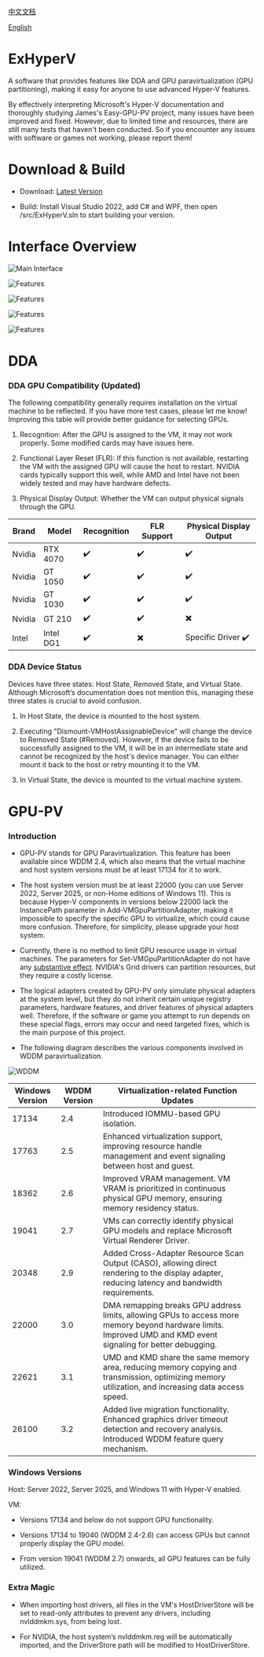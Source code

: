 [中文文档](https://github.com/Justsenger/ExHyperV) 

[English](https://github.com/Justsenger/ExHyperV/blob/main/README_en.md)

# ExHyperV
A software that provides features like DDA and GPU paravirtualization (GPU partitioning), making it easy for anyone to use advanced Hyper-V features.

By effectively interpreting Microsoft's Hyper-V documentation and thoroughly studying James's Easy-GPU-PV project, many issues have been improved and fixed. However, due to limited time and resources, there are still many tests that haven't been conducted. So if you encounter any issues with software or games not working, please report them!

# Download & Build
* Download: [Latest Version](https://github.com/Justsenger/ExHyperV/releases/latest)

* Build: Install Visual Studio 2022, add C# and WPF, then open /src/ExHyperV.sln to start building your version.

# Interface Overview

![Main Interface](https://github.com/Justsenger/ExHyperV/blob/main/img/1.png)

![Features](https://github.com/Justsenger/ExHyperV/blob/main/img/2.png)

![Features](https://github.com/Justsenger/ExHyperV/blob/main/img/3.png)

![Features](https://github.com/Justsenger/ExHyperV/blob/main/img/4.png)

![Features](https://github.com/Justsenger/ExHyperV/blob/main/img/5.png)

# DDA
### DDA GPU Compatibility (Updated)
The following compatibility generally requires installation on the virtual machine to be reflected. If you have more test cases, please let me know! Improving this table will provide better guidance for selecting GPUs.

1. Recognition: After the GPU is assigned to the VM, it may not work properly. Some modified cards may have issues here.

2. Functional Layer Reset (FLR): If this function is not available, restarting the VM with the assigned GPU will cause the host to restart. NVIDIA cards typically support this well, while AMD and Intel have not been widely tested and may have hardware defects.

3. Physical Display Output: Whether the VM can output physical signals through the GPU.

| Brand  | Model       | Recognition | FLR Support | Physical Display Output |
|--------|-------------|-------------|-------------|-------------------------|
| Nvidia | RTX 4070    | ✔️          | ✔️          | ✔️                      |
| Nvidia | GT 1050     | ✔️          | ✔️          | ✔️                      |
| Nvidia | GT 1030     | ✔️          | ✔️          | ✔️                      |
| Nvidia | GT 210      | ✔️          | ✔️          | ✖️                      |
| Intel  | Intel DG1   | ✔️          | ✖️          | Specific Driver ✔️      |

### DDA Device Status
Devices have three states: Host State, Removed State, and Virtual State. Although Microsoft’s documentation does not mention this, managing these three states is crucial to avoid confusion.

1. In Host State, the device is mounted to the host system.

2. Executing "Dismount-VMHostAssignableDevice" will change the device to Removed State (#Removed). However, if the device fails to be successfully assigned to the VM, it will be in an intermediate state and cannot be recognized by the host's device manager. You can either mount it back to the host or retry mounting it to the VM.

3. In Virtual State, the device is mounted to the virtual machine system.

# GPU-PV

### Introduction

* GPU-PV stands for GPU Paravirtualization. This feature has been available since WDDM 2.4, which also means that the virtual machine and host system versions must be at least 17134 for it to work.

* The host system version must be at least 22000 (you can use Server 2022, Server 2025, or non-Home editions of Windows 11). This is because Hyper-V components in versions below 22000 lack the InstancePath parameter in Add-VMGpuPartitionAdapter, making it impossible to specify the specific GPU to virtualize, which could cause more confusion. Therefore, for simplicity, please upgrade your host system.

* Currently, there is no method to limit GPU resource usage in virtual machines. The parameters for Set-VMGpuPartitionAdapter do not have any [substantive effect](https://github.com/jamesstringerparsec/Easy-GPU-PV/issues/298). NVIDIA's Grid drivers can partition resources, but they require a costly license.

* The logical adapters created by GPU-PV only simulate physical adapters at the system level, but they do not inherit certain unique registry parameters, hardware features, and driver features of physical adapters well. Therefore, if the software or game you attempt to run depends on these special flags, errors may occur and need targeted fixes, which is the main purpose of this project.

* The following diagram describes the various components involved in WDDM paravirtualization.

![WDDM](https://github.com/Justsenger/ExHyperV/blob/main/img/WDDM.png)

| Windows Version | WDDM Version | Virtualization-related Function Updates |
|-----------------|--------------|----------------------------------------|
| 17134           | 2.4          | Introduced IOMMU-based GPU isolation.  |
| 17763           | 2.5          | Enhanced virtualization support, improving resource handle management and event signaling between host and guest. |
| 18362           | 2.6          | Improved VRAM management. VM VRAM is prioritized in continuous physical GPU memory, ensuring memory residency status. |
| 19041           | 2.7          | VMs can correctly identify physical GPU models and replace Microsoft Virtual Renderer Driver. |
| 20348           | 2.9          | Added Cross-Adapter Resource Scan Output (CASO), allowing direct rendering to the display adapter, reducing latency and bandwidth requirements. |
| 22000           | 3.0          | DMA remapping breaks GPU address limits, allowing GPUs to access more memory beyond hardware limits. Improved UMD and KMD event signaling for better debugging. |
| 22621           | 3.1          | UMD and KMD share the same memory area, reducing memory copying and transmission, optimizing memory utilization, and increasing data access speed. |
| 26100           | 3.2          | Added live migration functionality. Enhanced graphics driver timeout detection and recovery analysis. Introduced WDDM feature query mechanism. |

### Windows Versions

Host: Server 2022, Server 2025, and Windows 11 with Hyper-V enabled.

VM:

* Versions 17134 and below do not support GPU functionality.

* Versions 17134 to 19040 (WDDM 2.4-2.6) can access GPUs but cannot properly display the GPU model.

* From version 19041 (WDDM 2.7) onwards, all GPU features can be fully utilized.

### Extra Magic

* When importing host drivers, all files in the VM's HostDriverStore will be set to read-only attributes to prevent any drivers, including nvlddmkm.sys, from being lost.

* For NVIDIA, the host system’s nvlddmkm.reg will be automatically imported, and the DriverStore path will be modified to HostDriverStore.
